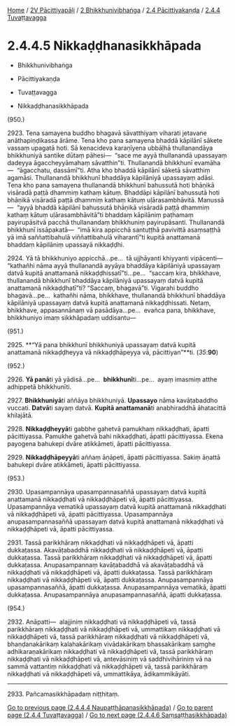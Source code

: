 
[Home](/) / [2V Pācittiyapāḷi](../../...md) / [2 Bhikkhunivibhaṅga](../...md) / [2.4 Pācittiyakaṇḍa](...md) / [2.4.4 Tuvaṭṭavagga](../2V/2/2.4/2.4.4.md)

# 2.4.4.5 Nikkaḍḍhanasikkhāpada

* Bhikkhunivibhaṅga

* Pācittiyakaṇḍa

* Tuvaṭṭavagga

* Nikkaḍḍhanasikkhāpada

(950.)

2923\. Tena samayena buddho bhagavā sāvatthiyaṃ viharati jetavane anāthapiṇḍikassa ārāme. Tena kho pana samayena bhaddā kāpilānī sākete vassaṃ upagatā hoti. Sā kenacideva karaṇīyena ubbāḷhā thullanandāya bhikkhuniyā santike dūtaṃ pāhesi—  “sace me ayyā thullanandā upassayaṃ dadeyya āgaccheyyāmahaṃ sāvatthin”ti. Thullanandā bhikkhunī evamāha—  “āgacchatu, dassāmī”ti. Atha kho bhaddā kāpilānī sāketā sāvatthiṃ agamāsi. Thullanandā bhikkhunī bhaddāya kāpilāniyā upassayaṃ adāsi. Tena kho pana samayena thullanandā bhikkhunī bahussutā hoti bhāṇikā visāradā paṭṭā dhammiṃ kathaṃ kātuṃ. Bhaddāpi kāpilānī bahussutā hoti bhāṇikā visāradā paṭṭā dhammiṃ kathaṃ kātuṃ uḷārasambhāvitā. Manussā—  “ayyā bhaddā kāpilānī bahussutā bhāṇikā visāradā paṭṭā dhammiṃ kathaṃ kātuṃ uḷārasambhāvitā”ti bhaddaṃ kāpilāniṃ paṭhamaṃ payirupāsitvā pacchā thullanandaṃ bhikkhuniṃ payirupāsanti. Thullanandā bhikkhunī issāpakatā—  “imā kira appicchā santuṭṭhā pavivittā asaṃsaṭṭhā yā imā saññattibahulā viññattibahulā viharantī”ti kupitā anattamanā bhaddaṃ kāpilāniṃ upassayā nikkaḍḍhi.

2924\. Yā tā bhikkhuniyo appicchā…pe…  tā ujjhāyanti khiyyanti vipācenti—  “kathañhi nāma ayyā thullanandā ayyāya bhaddāya kāpilāniyā upassayaṃ datvā kupitā anattamanā nikkaḍḍhissatī”ti…pe…  “saccaṃ kira, bhikkhave, thullanandā bhikkhunī bhaddāya kāpilāniyā upassayaṃ datvā kupitā anattamanā nikkaḍḍhatī”ti? “Saccaṃ, bhagavā”ti. Vigarahi buddho bhagavā…pe…  kathañhi nāma, bhikkhave, thullanandā bhikkhunī bhaddāya kāpilāniyā upassayaṃ datvā kupitā anattamanā nikkaḍḍhissati. Netaṃ, bhikkhave, appasannānaṃ vā pasādāya…pe…  evañca pana, bhikkhave, bhikkhuniyo imaṃ sikkhāpadaṃ uddisantu—

(951.)

2925\. **“Yā pana bhikkhunī bhikkhuniyā upassayaṃ datvā kupitā anattamanā nikkaḍḍheyya vā nikkaḍḍhāpeyya vā, pācittiyan”**ti. (*35*:**90**)

(952.)

2926\. **Yā panā**ti yā yādisā…pe…  **bhikkhunī**ti…pe…  ayaṃ imasmiṃ atthe adhippetā bhikkhunīti.

2927\. **Bhikkhuniyā**ti aññāya bhikkhuniyā. **Upassayo** nāma kavāṭabaddho vuccati. **Datvā**ti sayaṃ datvā. **Kupitā anattamanā**ti anabhiraddhā āhatacittā khilajātā.

2928\. **Nikkaḍḍheyyā**ti gabbhe gahetvā pamukhaṃ nikkaḍḍhati, āpatti pācittiyassa. Pamukhe gahetvā bahi nikkaḍḍhati, āpatti pācittiyassa. Ekena payogena bahukepi dvāre atikkāmeti, āpatti pācittiyassa.

2929\. **Nikkaḍḍhāpeyyā**ti aññaṃ āṇāpeti, āpatti pācittiyassa. Sakiṃ āṇattā bahukepi dvāre atikkāmeti, āpatti pācittiyassa.

(953.)

2930\. Upasampannāya upasampannasaññā upassayaṃ datvā kupitā anattamanā nikkaḍḍhati vā nikkaḍḍhāpeti vā, āpatti pācittiyassa. Upasampannāya vematikā upassayaṃ datvā kupitā anattamanā nikkaḍḍhati vā nikkaḍḍhāpeti vā, āpatti pācittiyassa. Upasampannāya anupasampannasaññā upassayaṃ datvā kupitā anattamanā nikkaḍḍhati vā nikkaḍḍhāpeti vā, āpatti pācittiyassa.

2931\. Tassā parikkhāraṃ nikkaḍḍhati vā nikkaḍḍhāpeti vā, āpatti dukkaṭassa. Akavāṭabaddhā nikkaḍḍhati vā nikkaḍḍhāpeti vā, āpatti dukkaṭassa. Tassā parikkhāraṃ nikkaḍḍhati vā nikkaḍḍhāpeti vā, āpatti dukkaṭassa. Anupasampannaṃ kavāṭabaddhā vā akavāṭabaddhā vā nikkaḍḍhati vā nikkaḍḍhāpeti vā, āpatti dukkaṭassa. Tassā parikkhāraṃ nikkaḍḍhati vā nikkaḍḍhāpeti vā, āpatti dukkaṭassa. Anupasampannāya upasampannasaññā, āpatti dukkaṭassa. Anupasampannāya vematikā, āpatti dukkaṭassa. Anupasampannāya anupasampannasaññā, āpatti dukkaṭassa.

(954.)

2932\. Anāpatti—  alajjiniṃ nikkaḍḍhati vā nikkaḍḍhāpeti vā, tassā parikkhāraṃ nikkaḍḍhati vā nikkaḍḍhāpeti vā, ummattikaṃ nikkaḍḍhati vā nikkaḍḍhāpeti vā, tassā parikkhāraṃ nikkaḍḍhati vā nikkaḍḍhāpeti vā, bhaṇḍanakārikaṃ kalahakārikaṃ vivādakārikaṃ bhassakārikaṃ saṃghe adhikaraṇakārikaṃ nikkaḍḍhati vā nikkaḍḍhāpeti vā, tassā parikkhāraṃ nikkaḍḍhati vā nikkaḍḍhāpeti vā, antevāsiniṃ vā saddhivihāriniṃ vā na sammā vattantiṃ nikkaḍḍhati vā nikkaḍḍhāpeti vā, tassā parikkhāraṃ nikkaḍḍhati vā nikkaḍḍhāpeti vā, ummattikāya, ādikammikāyāti.

---

2933\. Pañcamasikkhāpadaṃ niṭṭhitaṃ.



[Go to previous page (2.4.4.4 Naupaṭṭhāpanasikkhāpada)](2.4.4.4.md) / [Go to parent page (2.4.4 Tuvaṭṭavagga)](../2V/2/2.4/2.4.4.md) / [Go to next page (2.4.4.6 Saṃsaṭṭhasikkhāpada)](2.4.4.6.md)


